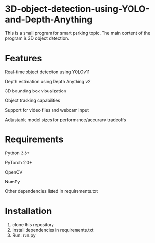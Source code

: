 # 3D-object-detection-using-YOLO-and-Depth-Anything
 This is a small program for smart parking topic. The main content of the program is 3D object detection.
 
# Features
Real-time object detection using YOLOv11 

Depth estimation using Depth Anything v2

3D bounding box visualization

Object tracking capabilities

Support for video files and webcam input

Adjustable model sizes for performance/accuracy tradeoffs

# Requirements
Python 3.8+

PyTorch 2.0+

OpenCV

NumPy

Other dependencies listed in requirements.txt

# Installation
1. clone this repository
2. Install dependencies in requirements.txt
3. Run: run.py
